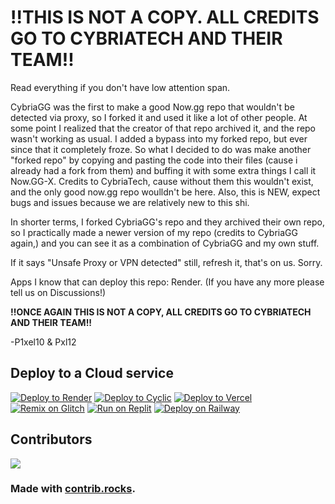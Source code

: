# !!THIS IS NOT A COPY. ALL CREDITS GO TO CYBRIATECH AND THEIR TEAM!! #

Read everything if you don't have low attention span.

CybriaGG was the first to make a good Now.gg repo that wouldn't be detected via proxy, so I forked it and used it like a lot of other people.
At some point I realized that the creator of that repo archived it, and the repo wasn't working as usual.
I added a bypass into my forked repo, but ever since that it completely froze.
So what I decided to do was make another "forked repo" by copying and pasting the code into their files (cause i already had a fork from them) and buffing it with some extra things I call it Now.GG-X.
Credits to CybriaTech, cause without them this wouldn't exist, and the only good now.gg repo woulldn't be here. 
Also, this is NEW, expect bugs and issues because we are relatively new to this shi.


In shorter terms, I forked CybriaGG's repo and they archived their own repo, so I practically made a newer version of my repo (credits to CybriaGG again,) and you can see it as a combination of CybriaGG and my own stuff. 

If it says "Unsafe Proxy or VPN detected" still, refresh it, that's on us. Sorry.

Apps I know that can deploy this repo: Render. (If you have any more please tell us on Discussions!)

**!!ONCE AGAIN THIS IS NOT A COPY, ALL CREDITS GO TO CYBRIATECH AND THEIR TEAM!!**

-P1xel10 & Pxl12

## Deploy to a Cloud service
[![Deploy to Render](https://binbashbanana.github.io/deploy-buttons/buttons/remade/render.svg)](https://render.com/deploy?repo=[https://github.com/UnfilteredBytes/Now.gg-X/)
[![Deploy to Cyclic](https://binbashbanana.github.io/deploy-buttons/buttons/remade/cyclic.svg)](https://app.cyclic.sh/api/app/deploy/UnfilteredBytes/Now.gg-X/)
[![Deploy to Vercel](https://binbashbanana.github.io/deploy-buttons/buttons/remade/vercel.svg)](https://vercel.com/new/clone?repository-url=[https://github.com/UnfilteredBytes/Now.gg-X/)
[![Remix on Glitch](https://binbashbanana.github.io/deploy-buttons/buttons/remade/glitch.svg)](https://glitch.com/edit/#!/import/github//UnfilteredBytes/Now.gg-X/)
[![Run on Replit](https://binbashbanana.github.io/deploy-buttons/buttons/remade/replit.svg)](https://replit.com/github/https://github.com/UnfilteredBytes/Now.gg-X/)
[![Deploy on Railway](https://binbashbanana.github.io/deploy-buttons/buttons/remade/railway.svg)](https://railway.app/new/template?template=https://github.com/UnfilteredBytes/Now.gg-X/)

## Contributors
<a href="https://github.com/UnfilteredBytes/Now.gg-X/graphs/contributors">
  <img src="https://contrib.rocks/image?repo=UnfilteredBytes/Now.gg-X" />
</a>

### Made with [contrib.rocks](https://contrib.rocks).

